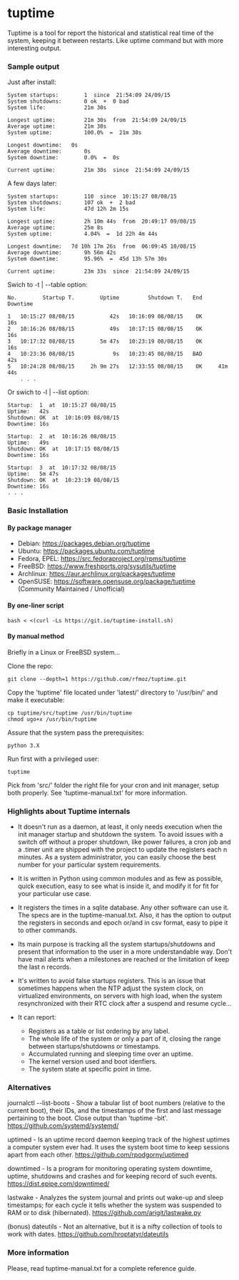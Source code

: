 tuptime
=======

Tuptime is a tool for report the historical and statistical real time of the system, keeping it between restarts. Like uptime command but with more interesting output.


### Sample output

Just after install:

	System startups:        1  since  21:54:09 24/09/15
	System shutdowns:       0 ok  +  0 bad
	System life:            21m 30s

	Longest uptime:         21m 30s  from  21:54:09 24/09/15
	Average uptime:         21m 30s
	System uptime:          100.0%  =  21m 30s

	Longest downtime:	0s
	Average downtime:       0s
	System downtime:        0.0%  =  0s

	Current uptime:         21m 30s  since  21:54:09 24/09/15

A few days later:

	System startups:        110  since  10:15:27 08/08/15
	System shutdowns:       107 ok  +  2 bad
	System life:            47d 12h 2m 15s

	Longest uptime:         2h 10m 44s  from  20:49:17 09/08/15
	Average uptime:         25m 8s
	System uptime:          4.04%  =  1d 22h 4m 44s

	Longest downtime:	7d 10h 17m 26s  from  06:09:45 10/08/15
	Average downtime:       9h 56m 42s
	System downtime:        95.96%  =  45d 13h 57m 30s

	Current uptime:         23m 33s  since  21:54:09 24/09/15

Swich to -t | --table option:

	No.        Startup T.        Uptime         Shutdown T.   End    Downtime
                                                                                                                                    
	1   10:15:27 08/08/15           42s   10:16:09 08/08/15    OK         16s
	2   10:16:26 08/08/15           49s   10:17:15 08/08/15    OK         16s
	3   10:17:32 08/08/15        5m 47s   10:23:19 08/08/15    OK         16s
	4   10:23:36 08/08/15            9s   10:23:45 08/08/15   BAD         42s
	5   10:24:28 08/08/15     2h 9m 27s   12:33:55 08/08/15    OK     41m 44s
        . . .

Or swich to -l | --list option:

	Startup:  1  at  10:15:27 08/08/15
	Uptime:   42s
	Shutdown: OK  at  10:16:09 08/08/15
	Downtime: 16s

	Startup:  2  at  10:16:26 08/08/15
	Uptime:   49s
	Shutdown: OK  at  10:17:15 08/08/15
	Downtime: 16s

	Startup:  3  at  10:17:32 08/08/15
	Uptime:   5m 47s
	Shutdown: OK  at  10:23:19 08/08/15
	Downtime: 16s
	. . .


### Basic Installation


#### By package manager

* Debian: https://packages.debian.org/tuptime
* Ubuntu: https://packages.ubuntu.com/tuptime
* Fedora, EPEL: https://src.fedoraproject.org/rpms/tuptime
* FreeBSD: https://www.freshports.org/sysutils/tuptime
* Archlinux: https://aur.archlinux.org/packages/tuptime
* OpenSUSE: https://software.opensuse.org/package/tuptime (Community Maintained / Unofficial)

#### By one-liner script

	bash < <(curl -Ls https://git.io/tuptime-install.sh)


#### By manual method

Briefly in a Linux or FreeBSD system...

Clone the repo:

	git clone --depth=1 https://github.com/rfmoz/tuptime.git

Copy the 'tuptime' file located under 'latest/' directory to '/usr/bin/' and make it executable:

	cp tuptime/src/tuptime /usr/bin/tuptime
	chmod ugo+x /usr/bin/tuptime

Assure that the system pass the prerequisites:

	python 3.X 

Run first with a privileged user:

	tuptime

Pick from 'src/' folder the right file for your cron and init manager, setup both
properly. See 'tuptime-manual.txt' for more information.


### Highlights about Tuptime internals

- It doesn't run as a daemon, at least, it only needs execution when the init manager startup and shutdown the system. To avoid issues with a switch off without a proper shutdown, like power failures, a cron job and a .timer unit are shipped with the project to update the registers each n minutes. As a system administrator, you can easily choose the best number for your particular system requirements.

- It is written in Python using common modules and as few as possible, quick execution, easy to see what is inside it, and modify it for fit for your particular use case.

- It registers the times in a sqlite database. Any other software can use it. The specs are in the tuptime-manual.txt. Also, it has the option to output the registers in seconds and epoch or/and in csv format, easy to pipe it to other commands.

- Its main purpose is tracking all the system startups/shutdowns and present that information to the user in a more understandable way. Don't have mail alerts when a milestones are reached or the limitation of keep the last n records.

- It's written to avoid false startups registers. This is an issue that sometimes happens when the NTP adjust the system clock, on virtualized environments, on servers with high load, when the system resynchronized with their RTC clock after a suspend and resume cycle...

- It can report:
  - Registers as a table or list ordering by any label.
  - The whole life of the system or only a part of it, closing the range between startups/shutdowns or timestamps.
  - Accumulated running and sleeping time over an uptime.
  - The kernel version used and boot idenfiers.
  - The system state at specific point in time.


### Alternatives

journalctl --list-boots - Show a tabular list of boot numbers (relative to the current boot), their IDs, and the timestamps of the first and last message pertaining to the boot. Close output than 'tuptime  -bit'.
https://github.com/systemd/systemd/

uptimed - Is an uptime record daemon keeping track of the highest uptimes a computer system ever had. It uses the system boot time to keep sessions apart from each other.
https://github.com/rpodgorny/uptimed

downtimed - Is a program for monitoring operating system downtime, uptime, shutdowns and crashes and for keeping record of such events.
https://dist.epipe.com/downtimed/

lastwake - Analyzes the system journal and prints out wake-up and sleep timestamps; for each cycle it tells whether the system was suspended to RAM or to disk (hibernated).
https://github.com/arigit/lastwake.py

(bonus) dateutils - Not an alternative, but it is a nifty collection of tools to work with dates.
https://github.com/hroptatyr/dateutils


### More information

Please, read tuptime-manual.txt for a complete reference guide.
